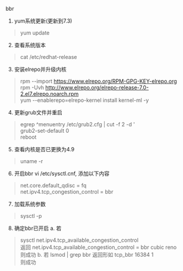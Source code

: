 bbr
1. yum系统更新(更新到7.3)
> yum update
2. 查看系统版本
> cat /etc/redhat-release
3. 安装elrepo并升级内核
> rpm --import https://www.elrepo.org/RPM-GPG-KEY-elrepo.org  
> rpm -Uvh http://www.elrepo.org/elrepo-release-7.0-2.el7.elrepo.noarch.rpm  
> yum --enablerepo=elrepo-kernel install kernel-ml -y  
4. 更新grub文件并重启
> egrep ^menuentry /etc/grub2.cfg | cut -f 2 -d \'  
> grub2-set-default 0  
> reboot  
5. 查看内核是否已更换为4.9
> uname -r
6. 开启bbr
vi /etc/sysctl.cnf, 添加以下内容
> net.core.default_qdisc = fq  
> net.ipv4.tcp_congestion_control = bbr 
7. 加载系统参数
> sysctl -p
8. 确定bbr已开启
a. 若
> sysctl net.ipv4.tcp_available_congestion_control  
返回
> net.ipv4.tcp_available_congestion_control = bbr cubic reno  
则成功
b. 若
> lsmod | grep bbr
返回形如
> tcp_bbr                16384  1  
则成功
